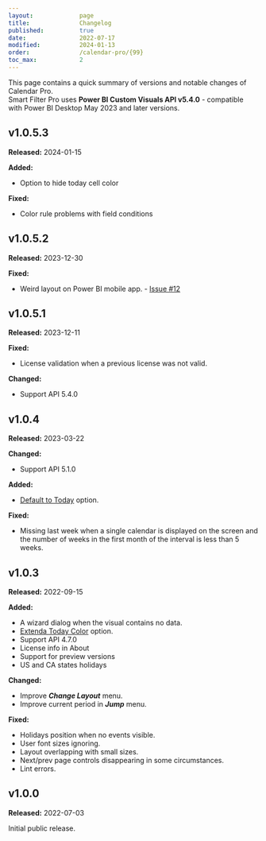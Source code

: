 ```yaml
---
layout:             page
title:              Changelog
published:          true
date:               2022-07-17
modified:           2024-01-13
order:              /calendar-pro/{99}
toc_max:            2
---
```

This page contains a quick summary of versions and notable changes of Calendar Pro.  
Smart Filter Pro uses **Power BI Custom Visuals API v5.4.0** - compatible with Power BI Desktop May 2023 and later versions.

## v1.0.5.3
**Released:** 2024-01-15

**Added:**
- Option to hide today cell color

**Fixed:**
- Color rule problems with field conditions

## v1.0.5.2
**Released:** 2023-12-30

**Fixed:**
- Weird layout on Power BI mobile app. - [Issue #12](https://github.com/okviz/calendar-pro-issues/issues/12)

## v1.0.5.1
**Released:** 2023-12-11

**Fixed:**
- License validation when a previous license was not valid.

**Changed:**
- Support API 5.4.0

## v1.0.4
**Released:** 2023-03-22

**Changed:**
- Support API 5.1.0

**Added:**
- [Default to Today](options/calendar/default-today.md) option.

**Fixed:**
- Missing last week when a single calendar is displayed on the screen and the number of weeks in the first month of the interval is less than 5 weeks.

## v1.0.3
**Released:** 2022-09-15

**Added:**
- A wizard dialog when the visual contains no data.
- [Extenda Today Color](options/cells/extend-today-color.md) option.
- Support API 4.7.0
- License info in About
- Support for preview versions
- US and CA states holidays

**Changed:**
- Improve ***Change Layout*** menu.
- Improve current period in ***Jump*** menu.

**Fixed:**
- Holidays position when no events visible.
- User font sizes ignoring.
- Layout overlapping with small sizes.
- Next/prev page controls disappearing in some circumstances.
- Lint errors.

## v1.0.0
**Released:** 2022-07-03

Initial public release.